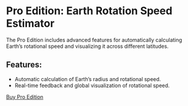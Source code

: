 # Pro Edition: Earth Rotation Speed Estimator

The Pro Edition includes advanced features for automatically calculating Earth’s rotational speed and visualizing it across different latitudes.

## Features:
- Automatic calculation of Earth’s radius and rotational speed.
- Real-time feedback and global visualization of rotational speed.

[Buy Pro Edition](https://gumroad.com/l/pro-edition)
